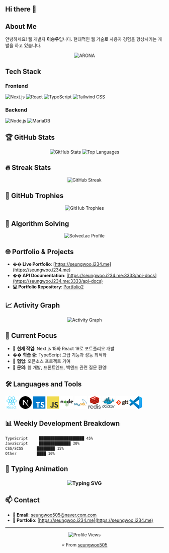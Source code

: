 ## Hi there 👋

## About Me
안녕하세요! 웹 개발자 **이승우**입니다.
현대적인 웹 기술로 사용자 경험을 향상시키는 개발을 하고 있습니다.

<div align="center">
  <img alt="ARONA" width="500" src="https://github.com/user-attachments/assets/befd741c-7bc9-469d-91c3-4b75f99162ae">
</div>

## Tech Stack

### Frontend
![Next.js](https://img.shields.io/badge/Next.js-15-black?style=for-the-badge&logo=next.js)
![React](https://img.shields.io/badge/React-19-blue?style=for-the-badge&logo=react)
![TypeScript](https://img.shields.io/badge/TypeScript-5-blue?style=for-the-badge&logo=typescript)
![Tailwind CSS](https://img.shields.io/badge/Tailwind_CSS-4-38B2AC?style=for-the-badge&logo=tailwind-css)

### Backend
![Node.js](https://img.shields.io/badge/Node.js-Express-green?style=for-the-badge&logo=node.js)
![MariaDB](https://img.shields.io/badge/MySQL-MariaDB-orange?style=for-the-badge&logo=MariaDB)

## 🏆 GitHub Stats

<div align="center">
  <img src="https://github-readme-stats.vercel.app/api?username=seungwoo505&show_icons=true&theme=dark&hide_border=true&count_private=true" alt="GitHub Stats" />
  
  <img src="https://github-readme-stats.vercel.app/api/top-langs/?username=seungwoo505&layout=compact&theme=dark&hide_border=true&langs_count=8" alt="Top Languages" />
</div>

## 🔥 Streak Stats

<div align="center">
  <img src="https://github-readme-streak-stats.herokuapp.com/?user=seungwoo505&theme=dark&hide_border=true" alt="GitHub Streak" />
</div>

## 🏅 GitHub Trophies

<div align="center">
  <img src="https://github-profile-trophy.vercel.app/?username=seungwoo505&theme=darkhub&no-frame=true&row=1&margin-w=15&margin-h=15" alt="GitHub Trophies" />
</div>

## 🧮 Algorithm Solving

<div align="center">
  <!-- Solved.ac 배지 (백준 ID를 실제 ID로 변경하세요) -->
  <img src="http://mazassumnida.wtf/api/v2/generate_badge?boj=zoozoo1302" alt="Solved.ac Profile" />
</div>

## 🌐 Portfolio & Projects

- **�� Live Portfolio**: [https://seungwoo.i234.me](https://seungwoo.i234.me)
- **�� API Documentation**: [https://seungwoo.i234.me:3333/api-docs](https://seungwoo.i234.me:3333/api-docs)
- **💻 Portfolio Repository**: [Portfolio2](https://github.com/seungwoo505/Portfolio2)

## 📈 Activity Graph

<div align="center">
  <img src="https://github-readme-activity-graph.vercel.app/graph?username=seungwoo505&theme=dark&hide_border=true" alt="Activity Graph" />
</div>

## 🎯 Current Focus

- 🔭 **현재 작업**: Next.js 15와 React 19로 포트폴리오 개발
- �� **학습 중**: TypeScript 고급 기능과 성능 최적화
- 👯 **협업**: 오픈소스 프로젝트 기여
- 💬 **문의**: 웹 개발, 프론트엔드, 백엔드 관련 질문 환영!

## 🛠 Languages and Tools

<p align="left">
  <img src="https://raw.githubusercontent.com/devicons/devicon/master/icons/react/react-original-wordmark.svg" alt="react" width="40" height="40"/>
  <img src="https://raw.githubusercontent.com/devicons/devicon/master/icons/nextjs/nextjs-original.svg" alt="nextjs" width="40" height="40"/>
  <img src="https://raw.githubusercontent.com/devicons/devicon/master/icons/typescript/typescript-original.svg" alt="typescript" width="40" height="40"/>
  <img src="https://raw.githubusercontent.com/devicons/devicon/master/icons/javascript/javascript-original.svg" alt="javascript" width="40" height="40"/>
  <img src="https://raw.githubusercontent.com/devicons/devicon/master/icons/nodejs/nodejs-original-wordmark.svg" alt="nodejs" width="40" height="40"/>
  <img src="https://raw.githubusercontent.com/devicons/devicon/master/icons/mysql/mysql-original-wordmark.svg" alt="mysql" width="40" height="40"/>
  <img src="https://raw.githubusercontent.com/devicons/devicon/master/icons/redis/redis-original-wordmark.svg" alt="redis" width="40" height="40"/>
  <img src="https://raw.githubusercontent.com/devicons/devicon/master/icons/docker/docker-original-wordmark.svg" alt="docker" width="40" height="40"/>
  <img src="https://raw.githubusercontent.com/devicons/devicon/master/icons/git/git-original-wordmark.svg" alt="git" width="40" height="40"/>
  <img src="https://raw.githubusercontent.com/devicons/devicon/master/icons/vscode/vscode-original.svg" alt="vscode" width="40" height="40"/>
</p>

## 📊 Weekly Development Breakdown

```text
TypeScript     ████████████████████ 45%
JavaScript     ██████████████ 30%
CSS/SCSS      ████████ 15%
Other         ████ 10%
```

## 🎨 Typing Animation

<h3 align="center">
  <img src="https://readme-typing-svg.herokuapp.com?font=Fira+Code&pause=1000&color=2F81F7&center=true&vCenter=true&width=435&lines=Full+Stack+Developer;Next.js+%26+React+Enthusiast;Always+Learning+New+Things;Building+Modern+Web+Apps" alt="Typing SVG" />
</h3>

## 📫 Contact

- **📧 Email**: seungwoo505@naver.com.com
- **📱 Portfolio**: [https://seungwoo.i234.me](https://seungwoo.i234.me)

---

<div align="center">
  <img src="https://komarev.com/ghpvc/?username=seungwoo505&label=Profile%20views&color=0e75b6&style=flat" alt="Profile Views" />
  
  ⭐ From [seungwoo505](https://github.com/seungwoo505)
</div>
